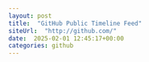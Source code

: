 ```yaml
---
layout: post
title:  "GitHub Public Timeline Feed"
siteUrl:  "http://github.com/"
date:  2025-02-01 12:45:17+00:00
categories: github
---
```

